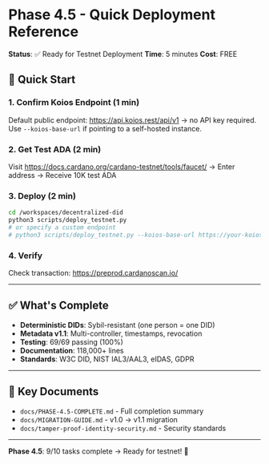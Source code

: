 # Phase 4.5 - Quick Deployment Reference

**Status**: ✅ Ready for Testnet Deployment
**Time**: 5 minutes
**Cost**: FREE

## 🚀 Quick Start

### 1. Confirm Koios Endpoint (1 min)
Default public endpoint: https://api.koios.rest/api/v1 → no API key required. Use `--koios-base-url` if pointing to a self-hosted instance.

### 2. Get Test ADA (2 min)
Visit https://docs.cardano.org/cardano-testnet/tools/faucet/ → Enter address → Receive 10K test ADA

### 3. Deploy (2 min)
```bash
cd /workspaces/decentralized-did
python3 scripts/deploy_testnet.py
# or specify a custom endpoint
# python3 scripts/deploy_testnet.py --koios-base-url https://your-koios/api/v1
```

### 4. Verify
Check transaction: https://preprod.cardanoscan.io/

---

## ✅ What's Complete

- **Deterministic DIDs**: Sybil-resistant (one person = one DID)
- **Metadata v1.1**: Multi-controller, timestamps, revocation
- **Testing**: 69/69 passing (100%)
- **Documentation**: 118,000+ lines
- **Standards**: W3C DID, NIST IAL3/AAL3, eIDAS, GDPR

---

## 📁 Key Documents

- `docs/PHASE-4.5-COMPLETE.md` - Full completion summary
- `docs/MIGRATION-GUIDE.md` - v1.0 → v1.1 migration
- `docs/tamper-proof-identity-security.md` - Security standards

---

**Phase 4.5**: 9/10 tasks complete → Ready for testnet! 🎉
